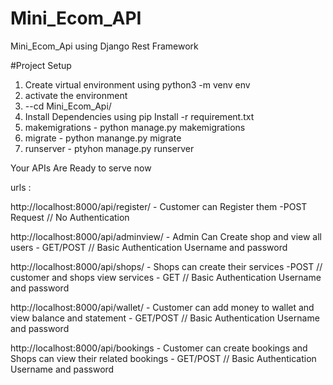 # Mini_Ecom_API
Mini_Ecom_Api using Django Rest Framework


#Project Setup
1. Create virtual environment using python3 -m venv env 
2. activate the environment
3. --cd Mini_Ecom_Api/
4. Install Dependencies using pip Install -r requirement.txt
5. makemigrations - python manage.py makemigrations
6. migrate - python manange.py migrate
7. runserver - ptyhon manage.py runserver

Your APIs Are Ready to serve now

urls :

http://localhost:8000/api/register/ - Customer can Register them -POST Request // No Authentication

http://localhost:8000/api/adminview/ - Admin Can Create shop and view all users - GET/POST //  Basic Authentication Username and password

http://localhost:8000/api/shops/ - Shops can create their services -POST // customer and shops view services - GET // Basic Authentication Username and password

http://localhost:8000/api/wallet/ - Customer can add money to wallet and view balance and statement - GET/POST // Basic Authentication Username and password

http://localhost:8000/api/bookings - Customer can create bookings and Shops can view their related bookings - GET/POST // Basic Authentication Username and password
